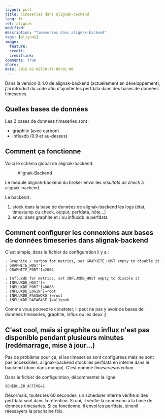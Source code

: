 ```yaml
---
layout: post
title: Timeseries dans alignak-backend
lang: fr
ref: alignak
modified:
description: "Timeseries dans alignak-backend"
tags: [alignak]
image:
  feature:
  credit:
  creditlink:
comments: true
share:
date: 2016-05-02T20:41:00+01:00
---
```


Dans la version 0.4.0 de alignak-backend (actuellement en développement), j'ai introduit du code afin d'ajouter les perfdata dans des bases de données timeseries.

## Quelles bases de données

Les 2 bases de données timeseries sont :

* graphite (avec carbon)
* influxdb (0.9 et au-dessus)

## Comment ça fonctionne

Voici le schéma global de alignak-backend:

<figure>
    <img src="{{ site.url }}/images/alignak-backend/alignak_backend_timeseries.png" alt="">
    <figcaption>Alignak-Backend</figcaption>
</figure>


Le module alignak-backend du broker envoi les _résultats de check_ à alignak-backend.

Le backend :

1. stock dans la base de données de alignak-backend les logs (état, timestamp du check, output, perfdata, hôte...)
2. envoi dans graphite et / ou influxdb le perfdata


## Comment configurer les connexions aux bases de données timeseries dans alignak-backend

C'est simple, dans le fichier de configuration il y a :

```
; Graphite / carbon for metrics, set GRAPHITE_HOST empty to disable it
; GRAPHITE_HOST']=
; GRAPHITE_PORT']=2004

; Influxdb for metrics, set INFLUXDB_HOST empty to disable it
; INFLUXDB_HOST']=
; INFLUXDB_PORT']=8086
; INFLUXDB_LOGIN']=root
; INFLUXDB_PASSWORD']=root
; INFLUXDB_DATABASE']=alignak
```

Comme vous pouvez le constater, il peut ne pas y avoir de bases de données timeseries, graphite, influx ou les deux ;)

## C'est cool, mais si graphite ou influx n'est pas disponible pendant plusieurs minutes (redémarrage, mise à jour...)

Pas de problème pour ça, si les timeseries sont configurées mais ne sont pas accessibles, alignak-backend stock les perfdata en interne dans le backend (donc 
dans mongo). C'est nommé _timeseriesretention_.

Dans le fichier de configuration, décommenter la ligne

```
SCHEDULER_ACTIVE=1
```

Désormais, toutes les 60 secondes, un scheduler interne vérifie si des perfdata sont dans la rétention.
Si oui, il vérifie la connexion à la base de données timeseries. Si ça fonctionne, il envoi les perfdata, sinonil réessayera la prochaine fois.

